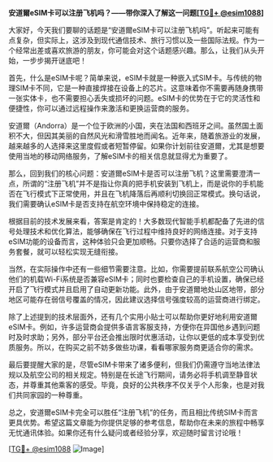 **安道爾eSIM卡可以注册飞机吗？——带你深入了解这一问题[[TG💪+ @esim1088](https://t.me/s/esim1088)]**

大家好，今天我们要聊的话题是“安道爾eSIM卡可以注册飞机吗”。听起来可能有点复杂，但实际上，这涉及到现代通信技术、旅行习惯以及一些国际法规。作为一个经常出差或喜欢旅游的朋友，你可能会对这个话题感兴趣。那么，让我们从头开始，一步步揭开谜底吧！

首先，什么是eSIM卡呢？简单来说，eSIM卡就是一种嵌入式SIM卡。与传统的物理SIM卡不同，它是一种直接焊接在设备上的芯片。这意味着你不需要再随身携带一张实体卡，也不需要担心丢失或损坏的问题。eSIM卡的优势在于它的灵活性和便捷性，你可以通过远程操作来激活和更换运营商的服务。

安道爾（Andorra）是一个位于欧洲的小国，夹在法国和西班牙之间。虽然国土面积不大，但因其美丽的自然风光和滑雪胜地而闻名。近年来，随着旅游业的发展，越来越多的人选择来这里度假或者短暂停留。如果你计划前往安道爾，尤其是想要使用当地的移动网络服务，了解eSIM卡的相关信息就显得尤为重要了。

那么，回到我们的核心问题：安道爾eSIM卡是否可以注册飞机？这里需要澄清一点，所谓的“注册飞机”并不是指让你真的把手机安装到飞机上，而是说你的手机能否在飞行模式下正常使用，并且在飞机降落后再顺利切换回正常模式。换句话说，我们需要确认eSIM卡是否支持在航空环境中保持稳定的连接。

根据目前的技术发展来看，答案是肯定的！大多数现代智能手机都配备了先进的信号处理技术和优化算法，能够确保在飞行过程中维持良好的网络连接。对于支持eSIM功能的设备而言，这种体验只会更加顺畅。只要你选择了合适的运营商和服务套餐，就可以轻松实现无缝衔接。

当然，在实际操作中还有一些细节需要注意。比如，你需要提前联系航空公司确认他们的机载Wi-Fi系统是否兼容eSIM卡；同时也要检查自己的手机设置，确保已经开启了飞行模式并且启用了自动更新功能。此外，由于安道爾地处山区地带，部分地区可能存在弱信号覆盖的情况，因此建议选择信号强度较高的运营商进行绑定。

除了上述提到的技术层面外，还有几个实用小贴士可以帮助你更好地利用安道爾eSIM卡。例如，许多运营商会提供多语言客服支持，方便你在异国他乡遇到问题时及时求助；另外，部分平台还会推出限时优惠活动，让你以更低的成本享受到优质服务。所以，在购买之前不妨多做些功课，看看哪家服务商更适合你的需求。

最后要提醒大家的是，尽管eSIM卡带来了诸多便利，但我们仍需遵守当地法律法规以及航空公司的相关规定。特别是在长途飞行期间，请务必将手机调至静音状态，并尊重其他乘客的感受。毕竟，良好的公共秩序不仅关乎个人形象，也是对我们共同家园的一种尊重。

总之，安道爾eSIM卡完全可以胜任“注册飞机”的任务，而且相比传统SIM卡而言更具优势。希望这篇文章能为你提供足够的参考信息，帮助你在未来的旅程中畅享无忧通讯体验。如果你还有什么疑问或者经验分享，欢迎随时留言讨论哦！

[[TG💪+ @esim1088](https://t.me/s/esim1088) ![Image](https://i.postimg.cc/4NQfJmqS/Snipaste-2025-05-13-00-14-12.png)]